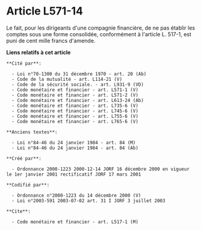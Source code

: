 # Article L571-14

Le fait, pour les dirigeants d'une compagnie financière, de ne pas établir les comptes sous une forme consolidée,
conformément à l'article L. 517-1, est puni de cent mille francs d'amende.

**Liens relatifs à cet article**

	**Cité par**:

	  - Loi n°70-1300 du 31 décembre 1970 - art. 20 (Ab)
	  - Code de la mutualité - art. L114-21 (V)
	  - Code de la sécurité sociale. - art. L931-9 (VD)
	  - Code monétaire et financier - art. L571-1 (V)
	  - Code monétaire et financier - art. L571-2 (V)
	  - Code monétaire et financier - art. L613-24 (Ab)
	  - Code monétaire et financier - art. L735-6 (V)
	  - Code monétaire et financier - art. L745-6 (V)
	  - Code monétaire et financier - art. L755-6 (V)
	  - Code monétaire et financier - art. L765-6 (V)

	**Anciens textes**:

	  - Loi n°84-46 du 24 janvier 1984 - art. 84 (M)
	  - Loi n°84-46 du 24 janvier 1984 - art. 84 (Ab)

	**Créé par**:

	  - Ordonnance 2000-1223 2000-12-14 JORF 16 décembre 2000 en vigueur le 1er janvier 2001 rectificatif JORF 17 mars 2001

	**Codifié par**:

	  - Ordonnance n°2000-1223 du 14 décembre 2000 (V)
	  - Loi n°2003-591 2003-07-02 art. 31 I JORF 3 juillet 2003

	**Cite**:

	  - Code monétaire et financier - art. L517-1 (M)

